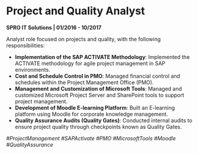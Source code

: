# Project and Quality Analyst
**SPRO IT Solutions | 01/2016 - 10/2017**

Analyst role focused on projects and quality, with the following responsibilities:

- **Implementation of the SAP ACTIVATE Methodology**: Implemented the ACTIVATE methodology for agile project management in SAP environments.
- **Cost and Schedule Control in PMO**: Managed financial control and schedules within the Project Management Office (PMO).
- **Management and Customization of Microsoft Tools**: Managed and customized Microsoft Project Server and SharePoint tools to support project management.
- **Development of Moodle E-learning Platform**: Built an E-learning platform using Moodle for corporate knowledge management.
- **Quality Assurance Audits (Quality Gates)**: Conducted internal audits to ensure project quality through checkpoints known as Quality Gates.

*#ProjectManagement #SAPActivate #PMO #MicrosoftTools #Moodle #QualityAssurance*
